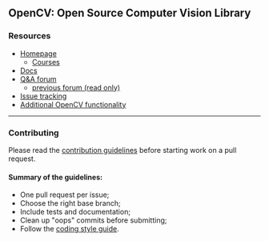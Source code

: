 ## OpenCV: Open Source Computer Vision Library

### Resources

* [Homepage](https://opencv.org "Homepage URL")
  * [Courses](https://opencv.org/courses "Courses URL")
* [Docs](https://docs.opencv.org/master/ "Docs URL")
* [Q&A forum](https://forum.opencv.org "Q&A forum URL")
  * [previous forum (read only)](http://answers.opencv.org "previous forum (read only) URL")
* [Issue tracking](https://github.com/opencv/opencv/issues "Issue tracking URL")
* [Additional OpenCV functionality](https://github.com/opencv/opencv_contrib "Additional OpenCV functionality URL")
---
### Contributing

Please read the [contribution guidelines](https://github.com/opencv/opencv/wiki/How_to_contribute "contribution guidelines") before starting work on a pull request.

#### Summary of the guidelines:

* One pull request per issue;
* Choose the right base branch;
* Include tests and documentation;
* Clean up "oops" commits before submitting;
* Follow the [coding style guide](https://github.com/opencv/opencv/wiki/Coding_Style_Guide "coding style guide").
